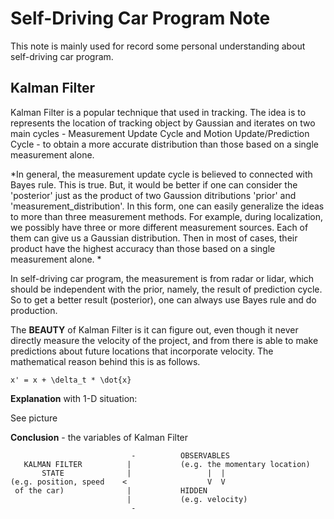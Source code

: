 # Self-Driving Car Program Note

This note is mainly used for record some personal understanding about self-driving car program. 

## Kalman Filter

Kalman Filter is a popular technique that used in tracking. The idea is to represents the location of tracking object by Gaussian and iterates on two main cycles - Measurement Update Cycle and Motion Update/Prediction Cycle - to obtain a more accurate distribution than those based on a single measurement alone. 

*In general, the measurement update cycle is believed to connected with Bayes rule. This is true. But, it would be better if one can consider the 'posterior' just as the product of two Gaussion ditributions 'prior' and 'measurement_distribution'. In this form, one can easily generalize the ideas to more than three measurement methods. For example, during localization, we possibly have three or more different measurement sources. Each of them can give us a Gaussian distribution. Then in most of cases, their product have the highest accuracy than those based on a single measurement alone. *

In self-driving car program, the measurement is from radar or lidar, which should be independent with the prior, namely, the result of prediction cycle. So to get a better result (posterior), one can always use Bayes rule and do production. 

The **BEAUTY** of Kalman Filter is it can figure out, even though it never directly measure the velocity of the project, and from there is able to make predictions about future locations that incorporate velocity. The mathematical reason behind this is as follows.
```
x' = x + \delta_t * \dot{x}
```
**Explanation** with 1-D situation:

See picture

**Conclusion** - the variables of Kalman Filter

```
                           -          OBSERVABLES
   KALMAN FILTER          |           (e.g. the momentary location)
       STATE              |                 |  |
(e.g. position, speed    <                  V  V
 of the car)              |           HIDDEN
                          |           (e.g. velocity)
                           -
```



